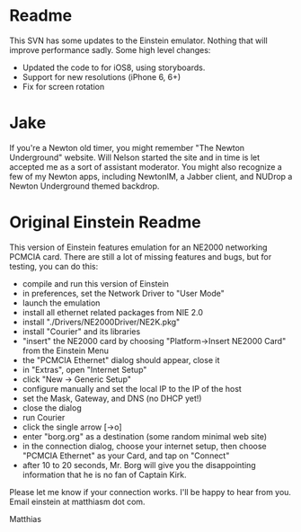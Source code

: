 Readme
======

This SVN has some updates to the Einstein emulator.  Nothing that
will improve performance sadly.  Some high level changes:

 - Updated the code to for iOS8, using storyboards.
 - Support for new resolutions (iPhone 6, 6+)
 - Fix for screen rotation

Jake
====

If you're a Newton old timer, you might remember "The Newton Underground"
website.  Will Nelson started the site and in time is let accepted me
as a sort of assistant moderator.  You might also recognize a few of my 
Newton apps, including NewtonIM, a Jabber client, and NUDrop a  Newton 
Underground themed backdrop.

Original Einstein Readme
========

This version of Einstein features emulation for an NE2000
networking PCMCIA card. There are still a lot of missing 
features and bugs, but for testing, you can do this:

- compile and run this version of Einstein
- in preferences, set the Network Driver to "User Mode"
- launch the emulation 
- install all ethernet related packages from NIE 2.0
- install "./Drivers/NE2000Driver/NE2K.pkg"
- install "Courier" and its libraries
- "insert" the NE2000 card by choosing "Platform->Insert NE2000 Card"
  from the Einstein Menu 
- the "PCMCIA Ethernet" dialog should appear, close it
- in "Extras", open "Internet Setup"
- click "New -> Generic Setup"
- configure manually and set the local IP to the IP of the host
- set the Mask, Gateway, and DNS (no DHCP yet!)
- close the dialog
- run Courier
- click the single arrow [->o] 
- enter "borg.org" as a destination (some random minimal web site)
- in the connection dialog, choose your internet setup, then choose
  "PCMCIA Ethernet" as your Card, and tap on "Connect"
- after 10 to 20 seconds, Mr. Borg will give you the disappointing
  information that he is no fan of Captain Kirk.

Please let me know if your connection works. I'll be happy to hear 
from you. Email einstein at matthiasm dot com.

Matthias

